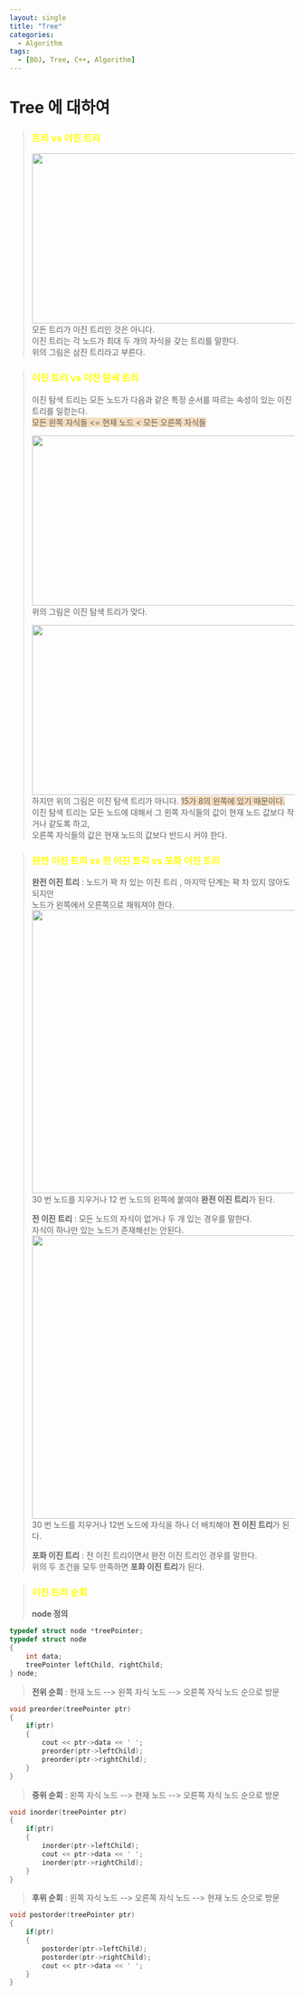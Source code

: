 ```yaml
---
layout: single
title: "Tree"
categories:
  - Algorithm
tags:
  - [BOJ, Tree, C++, Algorithm]
---
```


# Tree 에 대하여

> ### <span style ="color:yellow">트리 vs 이진 트리</span>
> <img src="https://user-images.githubusercontent.com/87271529/167438568-e9f307fd-bf2f-47c2-80c0-4c3bac98cece.png" width="500" height="300"/> <br>
> 모든 트리가 이진 트리인 것은 아니다.<br>
> 이진 트리는 각 노드가 최대 두 개의 자식을 갖는 트리를 말한다. <br>
> 위의 그림은 삼진 트리라고 부른다.

> ### <span style ="color:yellow">이진 트리 vs 이진 탐색 트리</span>
> 이진 탐색 트리는 모든 노드가 다음과 같은 특정 순서를 따르는 속성이 있는 이진 트리를 일컫는다. <br>
> <span style='background-color:#F7DDBE'>모든 왼쪽 자식들 <= 현재 노드 < 모든 오른쪽 자식들</span>
> 
> <img src="https://user-images.githubusercontent.com/87271529/167440019-e8c84a98-b109-496a-a765-faef6590e3ec.png" width="500" height="300"/> <br>
> 위의 그림은 이진 탐색 트리가 맞다.
> 
> <img src="https://user-images.githubusercontent.com/87271529/167440234-6f3d39f8-fc42-4445-be19-b1d655089d25.png" width="500" height="300"/> <br>
> 하지만 위의 그림은 이진 탐색 트리가 아니다. <span style='background-color:#F7DDBE'>15가 8의 왼쪽에 있기 때문이다.</span> <br>
> 이진 탐색 트리는 모든 노드에 대해서 그 왼쪽 자식들의 값이 현재 노드 값보다 작거나 같도록 하고, <br>
> 오른쪽 자식들의 값은 현재 노드의 값보다 반드시 커야 한다.

> ### <span style ="color:yellow">완전 이진 트리 vs 전 이진 트리 vs 포화 이진 트리</span>
> **완전 이진 트리** : 노드가 꽉 차 있는 이진 트리 , 마지막 단계는 꽉 차 있지 않아도 되지만<br>노드가 왼쪽에서 오른쪽으로 채워져야 한다. <br>
> <img src="https://user-images.githubusercontent.com/87271529/167445655-65ec0db4-c945-4d4b-9fb2-aba95f3ad744.png" width="500" heigt="300"/> <br>
> 30 번 노드를 지우거나 12 번 노드의 왼쪽에 붙여야 **완전 이진 트리**가 된다.
> 
> **전 이진 트리** : 모든 노드의 자식이 없거나 두 개 있는 경우를 말한다. <br> 자식이 하나만 있는 노드가 존재해선는 안된다. <br>
> <img src="https://user-images.githubusercontent.com/87271529/167445655-65ec0db4-c945-4d4b-9fb2-aba95f3ad744.png" width="500" heigt="300"/> <br>
> 30 번 노드를 지우거나 12번 노드에 자식을 하나 더 배치해야 **전 이진 트리**가 된다.
> 
> **포화 이진 트리** : 전 이진 트리이면서 완전 이진 트리인 경우를 말한다. <br>
> 위의 두 조건을 모두 만족하면 **포화 이진 트리**가 된다.

> ### <span style ="color:yellow">이진 트리 순회</span>
> **node 정의**
```cpp
typedef struct node *treePointer;
typedef struct node
{
    int data;
    treePointer leftChild, rightChild;
} node;
```
> **전위 순회** : 현재 노드 --> 왼쪽 자식 노드 --> 오른쪽 자식 노드 순으로 방문
```cpp
void preorder(treePointer ptr)
{
    if(ptr)
    {
        cout << ptr->data << ' ';
        preorder(ptr->leftChild);
        preorder(ptr->rightChild);
    }
}
```
>
> **중위 순회** : 왼쪽 자식 노드 --> 현재 노드 --> 오른쪽 자식 노드 순으로 방문
```cpp
void inorder(treePointer ptr)
{
    if(ptr)
    {
        inorder(ptr->leftChild);
        cout << ptr->data << ' ';
        inorder(ptr->rightChild);
    }
}
```
>
> **후위 순회** : 왼쪽 자식 노드 --> 오른쪽 자식 노드 --> 현재 노드 순으로 방문
```cpp
void postorder(treePointer ptr)
{
    if(ptr)
    {
        postorder(ptr->leftChild);
        postorder(ptr->rightChild);
        cout << ptr->data << ' ';
    }
}
```
